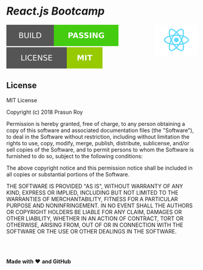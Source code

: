 # *React.js Bootcamp*
<img align='right' height='80' src='https://github.com/prasunroy/reactjs-bootcamp/blob/master/assets/logo.png' />

![badge](https://github.com/prasunroy/reactjs-bootcamp/blob/master/assets/badge_1.svg)
![badge](https://github.com/prasunroy/reactjs-bootcamp/blob/master/assets/badge_2.svg)

## License
MIT License

Copyright (c) 2018 Prasun Roy

Permission is hereby granted, free of charge, to any person obtaining a copy of this software and associated documentation files (the "Software"), to deal in the Software without restriction, including without limitation the rights to use, copy, modify, merge, publish, distribute, sublicense, and/or sell copies of the Software, and to permit persons to whom the Software is furnished to do so, subject to the following conditions:

The above copyright notice and this permission notice shall be included in all copies or substantial portions of the Software.

THE SOFTWARE IS PROVIDED "AS IS", WITHOUT WARRANTY OF ANY KIND, EXPRESS OR IMPLIED, INCLUDING BUT NOT LIMITED TO THE WARRANTIES OF MERCHANTABILITY, FITNESS FOR A PARTICULAR PURPOSE AND NONINFRINGEMENT. IN NO EVENT SHALL THE AUTHORS OR COPYRIGHT HOLDERS BE LIABLE FOR ANY CLAIM, DAMAGES OR OTHER LIABILITY, WHETHER IN AN ACTION OF CONTRACT, TORT OR OTHERWISE, ARISING FROM, OUT OF OR IN CONNECTION WITH THE SOFTWARE OR THE USE OR OTHER DEALINGS IN THE SOFTWARE.

<br />
<br />

**Made with** :heart: **and GitHub**
